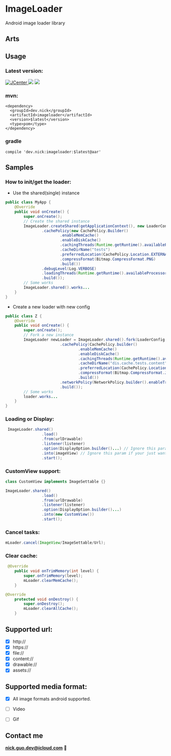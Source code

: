 # ImageLoader
Android image loader library


## Arts

## Usage

### Latest version:

[ ![JCenter](https://api.bintray.com/packages/nickandroid/maven/imageloader/images/download.svg) ](https://bintray.com/nickandroid/maven/imageloader/_latestVersion)
<a href="http://www.methodscount.com/?lib=dev.nick%3Aimageloader%3A1.3"><img src="https://img.shields.io/badge/Methods and size-core: 984 | deps: 31028 | 217 KB-e91e63.svg"/></a>
[![](https://jitpack.io/v/NickAndroid/ImageLoader_Android.svg)](https://jitpack.io/#NickAndroid/ImageLoader_Android)



### mvn:
```
<dependency>
  <groupId>dev.nick</groupId>
  <artifactId>imageloader</artifactId>
  <version>$latest</version>
  <type>pom</type>
</dependency>
```

### gradle
```
compile 'dev.nick:imageloader:$latest@aar'
```

## Samples

### How to init/get the loader:
*  Use the shared(single) instance
```java
public class MyApp {
    @Override
    public void onCreate() {
        super.onCreate();
        // Create the shared instance
        ImageLoader.createShared(getApplicationContext(), new LoaderConfig.Builder()
                .cachePolicy(new CachePolicy.Builder()
                        .enableMemCache()
                        .enableDiskCache()
                        .cachingThreads(Runtime.getRuntime().availableProcessors())
                        .cacheDirName("tests")
                        .preferredLocation(CachePolicy.Location.EXTERNAL)
                        .compressFormat(Bitmap.CompressFormat.PNG)
                        .build())
                .debugLevel(Log.VERBOSE)
                .loadingThreads(Runtime.getRuntime().availableProcessors() * 2)
                .build());
        // Some works
        ImageLoader.shared().works...
    }
}
```
*  Create a new loader with new config
```java
public class Z {
    @Override
    public void onCreate() {
        super.onCreate();
        // Fork a new instance
        ImageLoader newLoader = ImageLoader.shared().fork(LoaderConfig.builder()
                        .cachePolicy(CachePolicy.builder()
                                .enableMemCache()
                                .enableDiskCache()
                                .cachingThreads(Runtime.getRuntime().availableProcessors())
                                .cacheDirName("dis.cache.tests.content")
                                .preferredLocation(CachePolicy.Location.INTERNAL)
                                .compressFormat(Bitmap.CompressFormat.JPEG)
                                .build())
                        .networkPolicy(NetworkPolicy.builder().enableTrafficStats().build())
                        .build());
        // Some works
        loader.works...
    }
}
```

### Loading or Display:
```java
 ImageLoader.shared()
                .load()
                .from(urlDrawable)
                .listener(listener)
                .option(DisplayOption.builder()...) // Ignore this param if your just want to load a bitmap.
                .into(imageView) // Ignore this param if your just want to load a bitmap.
                .start();
```

### CustomView support:
```java
class CustomView implements ImageSettable {}
```
```java
ImageLoader.shared()
                .load()
                .from(urlDrawable)
                .listener(listener)
                .option(DisplayOption.builder()...)
                .into(new CustomView())
                .start();
```

### Cancel tasks:
```java
mLoader.cancel(ImageView/ImageSettable/Url);
```

### Clear cache:
```java
 @Override
    public void onTrimMemory(int level) {
        super.onTrimMemory(level);
        mLoader.clearMemCache();
    }
```
```java
@Override
    protected void onDestroy() {
        super.onDestroy();
        mLoader.clearAllCache();
    }
```

## Supported url:
- [x] http://
- [x] https://
- [x] file://
- [x] content://
- [x] drawable://
- [x] assets://

## Supported media format:
- [x] All image formats android supported.
- [ ] Video
- [ ] Gif


## Contact me
**nick.guo.dev@icloud.com** :email:
